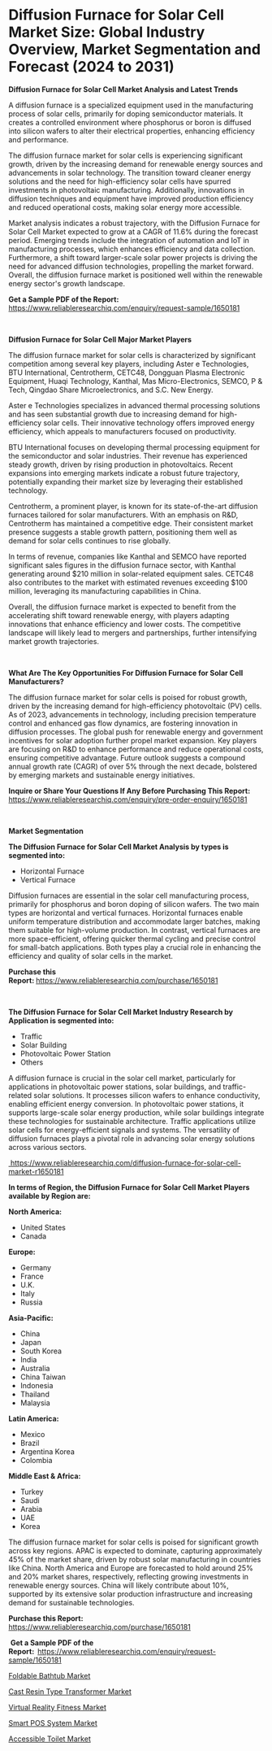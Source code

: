<p><h1>Diffusion Furnace for Solar Cell Market Size: Global Industry Overview, Market Segmentation and Forecast (2024 to 2031)</h1></p><p><strong>Diffusion Furnace for Solar Cell Market Analysis and Latest Trends</strong></p>
<p><p>A diffusion furnace is a specialized equipment used in the manufacturing process of solar cells, primarily for doping semiconductor materials. It creates a controlled environment where phosphorus or boron is diffused into silicon wafers to alter their electrical properties, enhancing efficiency and performance. </p><p>The diffusion furnace market for solar cells is experiencing significant growth, driven by the increasing demand for renewable energy sources and advancements in solar technology. The transition toward cleaner energy solutions and the need for high-efficiency solar cells have spurred investments in photovoltaic manufacturing. Additionally, innovations in diffusion techniques and equipment have improved production efficiency and reduced operational costs, making solar energy more accessible.</p><p>Market analysis indicates a robust trajectory, with the Diffusion Furnace for Solar Cell Market expected to grow at a CAGR of 11.6% during the forecast period. Emerging trends include the integration of automation and IoT in manufacturing processes, which enhances efficiency and data collection. Furthermore, a shift toward larger-scale solar power projects is driving the need for advanced diffusion technologies, propelling the market forward. Overall, the diffusion furnace market is positioned well within the renewable energy sector's growth landscape.</p></p>
<p><strong>Get a Sample PDF of the Report:&nbsp;</strong> <a href="https://www.reliableresearchiq.com/enquiry/request-sample/1650181?utm_campaign=101&utm_medium=2&utm_source=Github&utm_content=ia&utm_term=26092024&utm_id=diffusion-furnace-for-solar-cell">https://www.reliableresearchiq.com/enquiry/request-sample/1650181</a></p>
<p>&nbsp;</p>
<p><strong>Diffusion Furnace for Solar Cell Major Market Players</strong></p>
<p><p>The diffusion furnace market for solar cells is characterized by significant competition among several key players, including Aster e Technologies, BTU International, Centrotherm, CETC48, Dongguan Plasma Electronic Equipment, Huaqi Technology, Kanthal, Mas Micro-Electronics, SEMCO, P & Tech, Qingdao Share Microelectronics, and S.C. New Energy. </p><p>Aster e Technologies specializes in advanced thermal processing solutions and has seen substantial growth due to increasing demand for high-efficiency solar cells. Their innovative technology offers improved energy efficiency, which appeals to manufacturers focused on productivity.</p><p>BTU International focuses on developing thermal processing equipment for the semiconductor and solar industries. Their revenue has experienced steady growth, driven by rising production in photovoltaics. Recent expansions into emerging markets indicate a robust future trajectory, potentially expanding their market size by leveraging their established technology.</p><p>Centrotherm, a prominent player, is known for its state-of-the-art diffusion furnaces tailored for solar manufacturers. With an emphasis on R&D, Centrotherm has maintained a competitive edge. Their consistent market presence suggests a stable growth pattern, positioning them well as demand for solar cells continues to rise globally.</p><p>In terms of revenue, companies like Kanthal and SEMCO have reported significant sales figures in the diffusion furnace sector, with Kanthal generating around $210 million in solar-related equipment sales. CETC48 also contributes to the market with estimated revenues exceeding $100 million, leveraging its manufacturing capabilities in China.</p><p>Overall, the diffusion furnace market is expected to benefit from the accelerating shift toward renewable energy, with players adapting innovations that enhance efficiency and lower costs. The competitive landscape will likely lead to mergers and partnerships, further intensifying market growth trajectories.</p></p>
<p>&nbsp;</p>
<p><strong>What Are The Key Opportunities For Diffusion Furnace for Solar Cell Manufacturers?</strong></p>
<p><p>The diffusion furnace market for solar cells is poised for robust growth, driven by the increasing demand for high-efficiency photovoltaic (PV) cells. As of 2023, advancements in technology, including precision temperature control and enhanced gas flow dynamics, are fostering innovation in diffusion processes. The global push for renewable energy and government incentives for solar adoption further propel market expansion. Key players are focusing on R&D to enhance performance and reduce operational costs, ensuring competitive advantage. Future outlook suggests a compound annual growth rate (CAGR) of over 5% through the next decade, bolstered by emerging markets and sustainable energy initiatives.</p></p>
<p><strong>Inquire or Share Your Questions If Any Before Purchasing This Report:</strong> <a href="https://www.reliableresearchiq.com/enquiry/pre-order-enquiry/1650181?utm_campaign=101&utm_medium=2&utm_source=Github&utm_content=ia&utm_term=26092024&utm_id=diffusion-furnace-for-solar-cell">https://www.reliableresearchiq.com/enquiry/pre-order-enquiry/1650181</a></p>
<p>&nbsp;</p>
<p><strong>Market Segmentation</strong></p>
<p><strong>The Diffusion Furnace for Solar Cell Market Analysis by types is segmented into:</strong></p>
<p><ul><li>Horizontal Furnace</li><li>Vertical Furnace</li></ul></p>
<p><p>Diffusion furnaces are essential in the solar cell manufacturing process, primarily for phosphorus and boron doping of silicon wafers. The two main types are horizontal and vertical furnaces. Horizontal furnaces enable uniform temperature distribution and accommodate larger batches, making them suitable for high-volume production. In contrast, vertical furnaces are more space-efficient, offering quicker thermal cycling and precise control for small-batch applications. Both types play a crucial role in enhancing the efficiency and quality of solar cells in the market.</p></p>
<p><strong>Purchase this Report:&nbsp;</strong><a href="https://www.reliableresearchiq.com/purchase/1650181?utm_campaign=101&utm_medium=2&utm_source=Github&utm_content=ia&utm_term=26092024&utm_id=diffusion-furnace-for-solar-cell">https://www.reliableresearchiq.com/purchase/1650181</a></p>
<p>&nbsp;</p>
<p><strong>The Diffusion Furnace for Solar Cell Market Industry Research by Application is segmented into:</strong></p>
<p><ul><li>Traffic</li><li>Solar Building</li><li>Photovoltaic Power Station</li><li>Others</li></ul></p>
<p><p>A diffusion furnace is crucial in the solar cell market, particularly for applications in photovoltaic power stations, solar buildings, and traffic-related solar solutions. It processes silicon wafers to enhance conductivity, enabling efficient energy conversion. In photovoltaic power stations, it supports large-scale solar energy production, while solar buildings integrate these technologies for sustainable architecture. Traffic applications utilize solar cells for energy-efficient signals and systems. The versatility of diffusion furnaces plays a pivotal role in advancing solar energy solutions across various sectors.</p></p>
<p><a href="https://www.reliableresearchiq.com/diffusion-furnace-for-solar-cell-market-r1650181?utm_campaign=101&utm_medium=2&utm_source=Github&utm_content=ia&utm_term=26092024&utm_id=diffusion-furnace-for-solar-cell">&nbsp;https://www.reliableresearchiq.com/diffusion-furnace-for-solar-cell-market-r1650181</a></p>
<p><strong>In terms of Region, the Diffusion Furnace for Solar Cell Market Players available by Region are:</strong></p>
<p>
    <p> <strong> North America: </strong>
        <ul>
            <li>United States</li>
            <li>Canada</li>
        </ul>
        </p> 
    <p> <strong> Europe: </strong>
        <ul>
            <li>Germany</li>
            <li>France</li>
            <li>U.K.</li>
            <li>Italy</li>
            <li>Russia</li>
        </ul>
        </p> 
    <p> <strong> Asia-Pacific: </strong>
        <ul>
            <li>China</li>
            <li>Japan</li>
            <li>South Korea</li>
            <li>India</li>
            <li>Australia</li>
            <li>China Taiwan</li>
            <li>Indonesia</li>
            <li>Thailand</li>
            <li>Malaysia</li>
        </ul>
        </p> 
    <p> <strong> Latin America: </strong>
        <ul>
            <li>Mexico</li>
            <li>Brazil</li>
            <li>Argentina Korea</li>
            <li>Colombia</li>
        </ul>
        </p> 
    <p> <strong> Middle East & Africa: </strong>
        <ul>
            <li>Turkey</li>
            <li>Saudi</li>
            <li>Arabia</li>
            <li>UAE</li>
            <li>Korea</li>
        </ul>
    </p>
    </p>
<p><p>The diffusion furnace market for solar cells is poised for significant growth across key regions. APAC is expected to dominate, capturing approximately 45% of the market share, driven by robust solar manufacturing in countries like China. North America and Europe are forecasted to hold around 25% and 20% market shares, respectively, reflecting growing investments in renewable energy sources. China will likely contribute about 10%, supported by its extensive solar production infrastructure and increasing demand for sustainable technologies.</p></p>
<p><strong>Purchase this Report: </strong><a href="https://www.reliableresearchiq.com/purchase/1650181?utm_campaign=101&utm_medium=2&utm_source=Github&utm_content=ia&utm_term=26092024&utm_id=diffusion-furnace-for-solar-cell">https://www.reliableresearchiq.com/purchase/1650181</a></p>
<p>&nbsp;<strong>Get a Sample PDF of the Report:&nbsp;&nbsp;</strong><a href="https://www.reliableresearchiq.com/enquiry/request-sample/1650181?utm_campaign=101&utm_medium=2&utm_source=Github&utm_content=ia&utm_term=26092024&utm_id=diffusion-furnace-for-solar-cell">https://www.reliableresearchiq.com/enquiry/request-sample/1650181</a></p>
<p><strong></strong></p>
<p><p><a href="https://issuu.com/reportprime-2/docs/foldable-bathtub-market-size-2030.p_9cf3968775888b?utm_campaign=101&utm_medium=2&utm_source=Github&utm_content=ia&utm_term=26092024&utm_id=diffusion-furnace-for-solar-cell">Foldable Bathtub Market</a></p><p><a href="https://www.linkedin.com/pulse/cast-resin-type-transformer-market-trends-strategic-insights-eae3e?trackingId=ADm7M%2FppRCqtiX3ZwKeZlg%3D%3D&utm_campaign=101&utm_medium=2&utm_source=Github&utm_content=ia&utm_term=26092024&utm_id=diffusion-furnace-for-solar-cell">Cast Resin Type Transformer Market</a></p><p><a href="https://www.linkedin.com/pulse/comprehensive-analysis-global-virtual-reality-fitness-market-fkrle?trackingId=I4z32XMGTtq0cq0ysldwYg%3D%3D&utm_campaign=101&utm_medium=2&utm_source=Github&utm_content=ia&utm_term=26092024&utm_id=diffusion-furnace-for-solar-cell">Virtual Reality Fitness Market</a></p><p><a href="https://www.linkedin.com/pulse/smart-pos-system-market-size-type-onlineoffline-product-74e5e?trackingId=sswFJdygR4Sr4l3jL2GAgQ%3D%3D&utm_campaign=101&utm_medium=2&utm_source=Github&utm_content=ia&utm_term=26092024&utm_id=diffusion-furnace-for-solar-cell">Smart POS System Market</a></p><p><a href="https://issuu.com/reportprime-2/docs/accessible-toilet-market-size-2030._d61179ec4de1ea?utm_campaign=101&utm_medium=2&utm_source=Github&utm_content=ia&utm_term=26092024&utm_id=diffusion-furnace-for-solar-cell">Accessible Toilet Market</a></p></p>